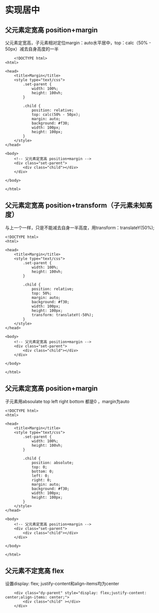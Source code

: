 # 实现居中
## 父元素定宽高 position+margin
父元素定宽高，子元素相对定位margin：auto水平居中，top：calc（50% - 50px）减去自身高度的一半
```
    <!DOCTYPE html>
<html>

<head>
    <title>Margin</title>
    <style type="text/css">
        .set-parent {
            width: 100%;
            height: 100vh;
        }

        .child {
            position: relative;
            top: calc(50% - 50px);
            margin: auto;
            background: #f30;
            width: 100px;
            height: 100px;
        }
    </style>
</head>

<body>
    <!-- 父元素定宽高 position+margin -->
    <div class="set-parent">
        <div class="child"></div>
    </div>

</body>

</html>

```

## 父元素定宽高 position+transform（子元素未知高度）
与上一个一样，只是不能减去自身一半高度，用transform：translateY(50%);

```
<!DOCTYPE html>
<html>

<head>
    <title>Margin</title>
    <style type="text/css">
        .set-parent {
            width: 100%;
            height: 100vh;
        }

        .child {
            position: relative;
            top: 50%;
            margin: auto;
            background: #f30;
            width: 100px;
            height: 100px;
            transform: translateY(-50%);
        }
    </style>
</head>

<body>
    <!-- 父元素定宽高 position+margin -->
    <div class="set-parent">
        <div class="child"></div>
    </div>

</body>

</html>
```

## 父元素定宽高 position+margin
子元素用absoulate top left right bottom 都是0 ，margin为auto
```
<!DOCTYPE html>
<html>

<head>
    <title>Margin</title>
    <style type="text/css">
        .set-parent {
            width: 100%;
            height: 100vh;
        }

        .child {
            position: absolute;
            top: 0;
            bottom: 0;
            left: 0;
            right: 0;
            margin: auto;
            background: #f30;
            width: 100px;
            height: 100px;
        }
    </style>
</head>

<body>
    <!-- 父元素定宽高 position+margin -->
    <div class="set-parent">
        <div class="child"></div>
    </div>

</body>

</html>
```

## 父元素不定宽高 flex
设置display: flex;
justify-content和align-items均为center
```
    <div class="dy-parent" style="display: flex;justify-content: center;align-items: center;">
        <div class="child" ></div>
    </div>

```
